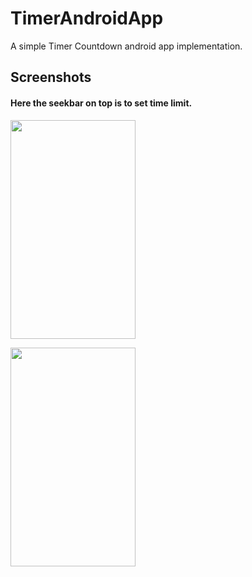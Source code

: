 # TimerAndroidApp
A simple Timer Countdown android app implementation.

## Screenshots
#### Here the seekbar on top is to set time limit.
<a href="url"><img src="https://user-images.githubusercontent.com/30807840/53694853-5fbe9080-3dda-11e9-868a-7f895c6ee82f.png" height="350" width="200" ></a>


<a href="url"><img src="https://user-images.githubusercontent.com/30807840/53694852-5fbe9080-3dda-11e9-83dd-b24ef35217ea.png" align="centre" height="350" width="200" ></a>
